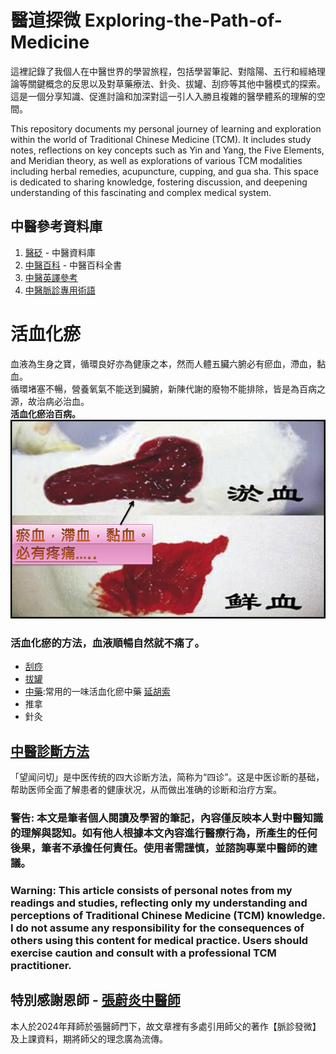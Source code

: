 # 醫道探微 Exploring-the-Path-of-Medicine
這裡記錄了我個人在中醫世界的學習旅程，包括學習筆記、對陰陽、五行和經絡理論等關鍵概念的反思以及對草藥療法、針灸、拔罐、刮痧等其他中醫模式的探索。這是一個分享知識、促進討論和加深對這一引人入勝且複雜的醫學體系的理解的空間。

This repository documents my personal journey of learning and exploration within the world of Traditional Chinese Medicine (TCM). It includes study notes, reflections on key concepts such as Yin and Yang, the Five Elements, and Meridian theory, as well as explorations of various TCM modalities including herbal remedies, acupuncture, cupping, and gua sha. This space is dedicated to sharing knowledge, fostering discussion, and deepening understanding of this fascinating and complex medical system.

## 中醫參考資料庫
1. [醫砭](https://yibian.hopto.org/db/) - 中醫資料庫
2. [中醫百科](https://zhongyibaike.com/) - 中醫百科全書
3. [中醫英譯參考](TCM_Translate.md)
4. [中醫脈診專用術語](/images/中醫脈診專用術語.png)


# 活血化瘀
血液為生身之寶，循環良好亦為健康之本，然而人體五臟六腑必有瘀血，滯血，黏血。<br>
循環堵塞不暢，營養氧氣不能送到臟腑，新陳代謝的廢物不能排除，皆是為百病之源，故治病必治血。<br>
<b>活血化瘀治百病。</b>
<img src="https://github.com/ccbearyeh/Exploring-the-Path-of-Medicine/blob/main/images/eAYnibTzsKfsV42u-screenshot.png" /><br>

### 活血化瘀的方法，血液順暢自然就不痛了。
- [刮痧](刮痧.md)
- [拔罐](拔罐.md)
- [中藥](中藥/活血化瘀药.md):常用的一味活血化瘀中藥 [延胡索](https://yibian.hopto.org/db/?yno=77)
- 推拿
- 針灸

## [中醫診斷方法](中醫診斷/中醫診斷.md)
「望闻问切」是中医传统的四大诊断方法，简称为“四诊”。这是中医诊断的基础，帮助医师全面了解患者的健康状况，从而做出准确的诊断和治疗方案。

### 警告: 本文是筆者個人閱讀及學習的筆記，內容僅反映本人對中醫知識的理解與認知。如有他人根據本文內容進行醫療行為，所產生的任何後果，筆者不承擔任何責任。使用者需謹慎，並諮詢專業中醫師的建議。
### Warning: This article consists of personal notes from my readings and studies, reflecting only my understanding and perceptions of Traditional Chinese Medicine (TCM) knowledge. I do not assume any responsibility for the consequences of others using this content for medical practice. Users should exercise caution and consult with a professional TCM practitioner.

## 特別感謝恩師 - [張蔚炎中醫師](中醫師張蔚炎.md)
本人於2024年拜師於張醫師門下，故文章裡有多處引用師父的著作【脈診發微】及上課資料，期將師父的理念廣為流傳。